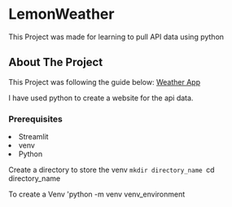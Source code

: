 # LemonWeather
This Project was made for learning to pull API data using python

## About The Project
This Project was following the guide below:
[Weather App](https://realpython.com/build-a-python-weather-app-cli/)

I have used python to create a website for the api data. 

### Prerequisites
<li><a>Streamlit</a></li>
<li><a>venv</a></li>
<li><a>Python</a></li>

Create a directory to store the venv
`mkdir directory_name
`cd directory_name

To create a Venv
'python -m venv venv_environment

